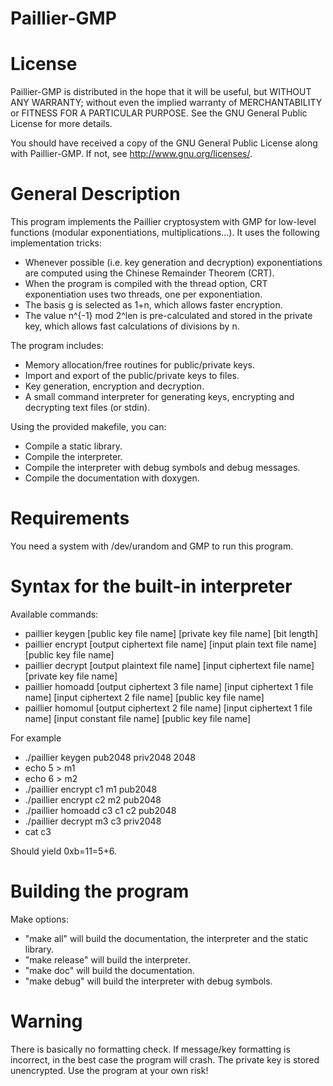 Paillier-GMP
============

# License 

Paillier-GMP is distributed in the hope that it will be useful,
but WITHOUT ANY WARRANTY; without even the implied warranty of
MERCHANTABILITY or FITNESS FOR A PARTICULAR PURPOSE.  See the
GNU General Public License for more details.

You should have received a copy of the GNU General Public License
along with Paillier-GMP.  If not, see <http://www.gnu.org/licenses/>.

# General Description

This program implements the Paillier cryptosystem with GMP for low-level functions (modular exponentiations, multiplications...).
It uses the following implementation tricks:
 - Whenever possible (i.e. key generation and decryption) exponentiations are computed using the Chinese Remainder Theorem (CRT).
 - When the program is compiled with the thread option, CRT exponentiation uses two threads, one per exponentiation.
 - The basis g is selected as 1+n, which allows faster encryption.
 - The value n^{-1} mod 2^len is pre-calculated and stored in the private key, which allows fast calculations of divisions by n.

 The program includes:
 - Memory allocation/free routines for public/private keys.
 - Import and export of the public/private keys to files.
 - Key generation, encryption and decryption.
 - A small command interpreter for generating keys, encrypting and decrypting text files (or stdin).

Using the provided makefile, you can:
 - Compile a static library.
 - Compile the interpreter.
 - Compile the interpreter with debug symbols and debug messages.
 - Compile the documentation with doxygen.

# Requirements

You need a system with /dev/urandom and GMP to run this program.

# Syntax for the built-in interpreter

Available commands:
 - paillier keygen [public key file name] [private key file name] [bit length]
 - paillier encrypt [output ciphertext file name] [input plain text file name] [public key file name]
 - paillier decrypt [output plaintext file name] [input ciphertext file name] [private key file name]
 - paillier homoadd [output ciphertext 3 file name] [input ciphertext 1 file name] [input ciphertext 2 file name] [public key file name]
 - paillier homomul [output ciphertext 2 file name] [input ciphertext 1 file name] [input constant file name] [public key file name]

For example
 - ./paillier keygen pub2048 priv2048 2048
 - echo 5 > m1
 - echo 6 > m2
 - ./paillier encrypt c1 m1 pub2048
 - ./paillier encrypt c2 m2 pub2048
 - ./paillier homoadd c3 c1 c2 pub2048
 - ./paillier decrypt m3 c3 priv2048
 - cat c3

Should yield 0xb=11=5+6.

# Building the program

Make options:
 - "make all" will build the documentation, the interpreter and the static library.
 - "make release" will build the interpreter.
 - "make doc" will build the documentation.
 - "make debug" will build the interpreter with debug symbols.

# Warning

There is basically no formatting check. If message/key formatting is incorrect, in the best case the program will crash.
The private key is stored unencrypted. Use the program at your own risk!

